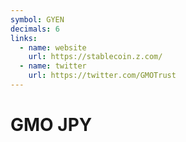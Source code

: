 ```yaml
---
symbol: GYEN
decimals: 6
links:
  - name: website
    url: https://stablecoin.z.com/
  - name: twitter
    url: https://twitter.com/GMOTrust
---
```


# GMO JPY

